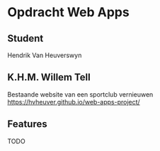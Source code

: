 # Opdracht Web Apps
## Student
Hendrik Van Heuverswyn

## K.H.M. Willem Tell
Bestaande website van een sportclub vernieuwen
https://hvheuver.github.io/web-apps-project/

## Features
TODO
